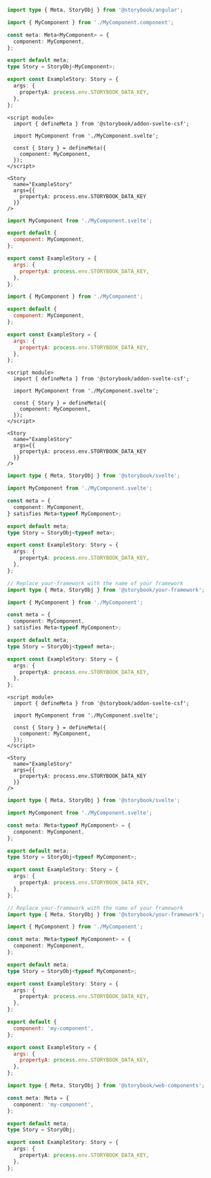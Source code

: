```ts filename="MyComponent.stories.ts" renderer="angular" language="ts"
import type { Meta, StoryObj } from '@storybook/angular';

import { MyComponent } from './MyComponent.component';

const meta: Meta<MyComponent> = {
  component: MyComponent,
};

export default meta;
type Story = StoryObj<MyComponent>;

export const ExampleStory: Story = {
  args: {
    propertyA: process.env.STORYBOOK_DATA_KEY,
  },
};
```

```svelte filename="MyComponent.stories.svelte" renderer="svelte" language="js" tabTitle="Svelte CSF"
<script module>
  import { defineMeta } from '@storybook/addon-svelte-csf';

  import MyComponent from './MyComponent.svelte';

  const { Story } = defineMeta({
    component: MyComponent,
  });
</script>

<Story
  name="ExampleStory"
  args={{
    propertyA: process.env.STORYBOOK_DATA_KEY
  }}
/>
```

```js filename="MyComponent.stories.js" renderer="svelte" language="js" tabTitle="CSF"
import MyComponent from './MyComponent.svelte';

export default {
  component: MyComponent,
};

export const ExampleStory = {
  args: {
    propertyA: process.env.STORYBOOK_DATA_KEY,
  },
};
```

```js filename="MyComponent.stories.js|jsx" renderer="common" language="js"
import { MyComponent } from './MyComponent';

export default {
  component: MyComponent,
};

export const ExampleStory = {
  args: {
    propertyA: process.env.STORYBOOK_DATA_KEY,
  },
};
```

```svelte filename="MyComponent.stories.svelte" renderer="svelte" language="ts-4-9" tabTitle="Svelte CSF"
<script module>
  import { defineMeta } from '@storybook/addon-svelte-csf';

  import MyComponent from './MyComponent.svelte';

  const { Story } = defineMeta({
    component: MyComponent,
  });
</script>

<Story
  name="ExampleStory"
  args={{
    propertyA: process.env.STORYBOOK_DATA_KEY
  }}
/>
```

```ts filename="MyComponent.stories.ts" renderer="svelte" language="ts-4-9" tabTitle="CSF"
import type { Meta, StoryObj } from '@storybook/svelte';

import MyComponent from './MyComponent.svelte';

const meta = {
  component: MyComponent,
} satisfies Meta<typeof MyComponent>;

export default meta;
type Story = StoryObj<typeof meta>;

export const ExampleStory: Story = {
  args: {
    propertyA: process.env.STORYBOOK_DATA_KEY,
  },
};
```

```ts filename="MyComponent.stories.ts|tsx" renderer="common" language="ts-4-9"
// Replace your-framework with the name of your framework
import type { Meta, StoryObj } from '@storybook/your-framework';

import { MyComponent } from './MyComponent';

const meta = {
  component: MyComponent,
} satisfies Meta<typeof MyComponent>;

export default meta;
type Story = StoryObj<typeof meta>;

export const ExampleStory: Story = {
  args: {
    propertyA: process.env.STORYBOOK_DATA_KEY,
  },
};
```

```svelte filename="MyComponent.stories.svelte" renderer="svelte" language="ts" tabTitle="Svelte CSF"
<script module>
  import { defineMeta } from '@storybook/addon-svelte-csf';

  import MyComponent from './MyComponent.svelte';

  const { Story } = defineMeta({
    component: MyComponent,
  });
</script>

<Story
  name="ExampleStory"
  args={{
    propertyA: process.env.STORYBOOK_DATA_KEY
  }}
/>
```

```ts filename="MyComponent.stories.ts" renderer="svelte" language="ts" tabTitle="CSF"
import type { Meta, StoryObj } from '@storybook/svelte';

import MyComponent from './MyComponent.svelte';

const meta: Meta<typeof MyComponent> = {
  component: MyComponent,
};

export default meta;
type Story = StoryObj<typeof MyComponent>;

export const ExampleStory: Story = {
  args: {
    propertyA: process.env.STORYBOOK_DATA_KEY,
  },
};
```

```ts filename="MyComponent.stories.ts|tsx" renderer="common" language="ts"
// Replace your-framework with the name of your framework
import type { Meta, StoryObj } from '@storybook/your-framework';

import { MyComponent } from './MyComponent';

const meta: Meta<typeof MyComponent> = {
  component: MyComponent,
};

export default meta;
type Story = StoryObj<typeof MyComponent>;

export const ExampleStory: Story = {
  args: {
    propertyA: process.env.STORYBOOK_DATA_KEY,
  },
};
```

```js filename="MyComponent.stories.js" renderer="web-components" language="js"
export default {
  component: 'my-component',
};

export const ExampleStory = {
  args: {
    propertyA: process.env.STORYBOOK_DATA_KEY,
  },
};
```

```ts filename="MyComponent.stories.ts" renderer="web-components" language="ts"
import type { Meta, StoryObj } from '@storybook/web-components';

const meta: Meta = {
  component: 'my-component',
};

export default meta;
type Story = StoryObj;

export const ExampleStory: Story = {
  args: {
    propertyA: process.env.STORYBOOK_DATA_KEY,
  },
};
```
